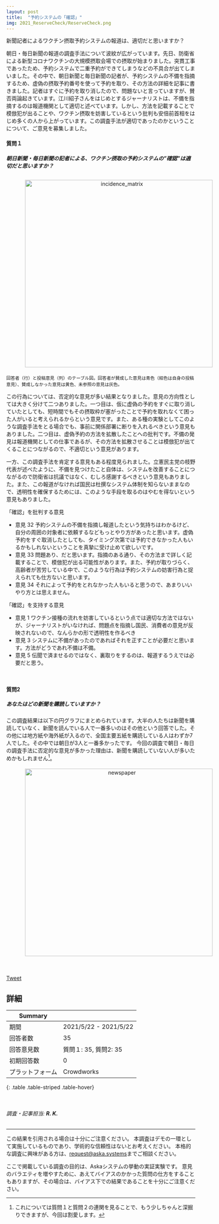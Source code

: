 ```yaml
---
layout: post
title:  "予約システムの「確認」"
img: 2021_ReserveCheck/ReserveCheck.png
---
```


新聞記者によるワクチン摂取予約システムの報道は、適切だと思いますか？

朝日・毎日新聞の報道の調査手法について波紋が広がっています。先日、防衛省による新型コロナワクチンの大規模摂取会場での摂取が始まりました。突貫工事であったため、予約システムで二重予約ができてしまうなどの不具合が出てしまいました。その中で、朝日新聞と毎日新聞の記者が、予約システムの不備を指摘するため、虚偽の摂取予約番号を使って予約を取り、その方法の詳細を記事に書きました。記者はすぐに予約を取り消したので、問題ないと言っていますが、賛否両論起きています。江川紹子さんをはじめとするジャーナリストは、不備を指摘するのは報道機関として適切と述べています。しかし、方法を記載することで模倣犯が出ることや、ワクチン摂取を妨害しているという批判も安倍前首相をはじめ多くの人から上がっています。この調査手法が適切であったのかということについて、ご意見を募集しました。

#### 質問１
<div class="jumbotron py-2">
<h5>朝日新聞・毎日新聞の記者による、ワクチン摂取の予約システムの”確認”は適切だと思いますか？</h5>
</div>

<img src="{{site.baseurl}}/images/2021_ReserveCheck/table.svg" alt="incidence_matrix"
style = "
  width: 500px;
  border: none;
  background: none;
  margin: 1% 1% 1% 10%;
  text-align: center;
  display: inline-block;
">
<p><small>回答者（行）と投稿意見（列）のテーブル図。回答者が賛成した意見は青色（紺色は自身の投稿意見）、賛成しなかった意見は黄色、未参照の意見は灰色。</small></p>

この行為については、否定的な意見が多い結果となりました。意見の方向性としては大きく分けて二つありました。一つ目は、仮に虚偽の予約をすぐに取り消していたとしても、短時間でもその摂取枠が塞がったことで予約を取れなくて困った人がいると考えられるからという意見です。また、ある種の実験としてこのような調査手法をとる場合でも、事前に関係部署に断りを入れるべきという意見もありました。二つ目は、虚偽予約の方法を拡散したことへの批判です。不備の発見は報道機関としての仕事であるが、その方法を拡散させることは模倣犯が出てくることにつながるので、不適切という意見があります。

一方、この調査手法を肯定する意見もある程度見られました。立憲民主党の枝野代表が述べたように、不備を見つけたこと自体は、システムを改善することにつながるので防衛省は抗議ではなく、むしろ感謝するべきという意見もありました。また、この報道がなければ国民は杜撰なシステム体制を知らないままなので、透明性を確保するためには、このような手段を取るのはやむを得ないという意見もありました。

<div class="card">
  <div class="card-header">
  「確認」を批判する意見
  </div>
  <ul class="list-group list-group-flush">
    <li class="list-group-item">
      <span class="badge badge-dark mr-2">意見 32</span> 予約システムの不備を指摘し報道したという気持ちはわかるけど、自分の周囲の対象者に依頼するなどもっとやり方があったと思います。虚偽予約をすぐ取消したとしても、タイミング次第では予約できなかった人もいるかもしれないということを真摯に受け止めて欲しいです。
    </li>
	  <li class="list-group-item">
	    <span class="badge badge-dark mr-2">意見 33</span> 問題あり、だと思います。指摘のある通り、その方法まで詳しく記載することで、模倣犯が出る可能性があります。また、予約が取りづらく、高齢者が苦労している中で、このような行為は予約システムの妨害行為と捉えられても仕方ないと思います。
	  </li>
    <li class="list-group-item">
      <span class="badge badge-dark mr-2">意見 34</span> それによって予約をとれなかった人もいると思うので、あまりいいやり方とは思えません。
    </li>
  </ul>
</div>

<div class="card">
  <div class="card-header">
  「確認」を支持する意見
  </div>
  <ul class="list-group list-group-flush">
    <li class="list-group-item">
      <span class="badge badge-dark mr-2">意見 1</span> ワクチン接種の流れを妨害しているという点では適切な方法ではないが、ジャーナリストがいなければ、問題点を指摘し国民、消費者の意見が反映されないので、なんらかの形で透明性を作るべき
    </li>  
	  <li class="list-group-item">
	    <span class="badge badge-dark mr-2">意見 3</span> システムに不備があったのであればそれを正すことが必要だと思います。方法がどうであれ不備は不備。
	  </li>
    <li class="list-group-item">
      <span class="badge badge-dark mr-2">意見 5</span> 伝聞で済ませるのではなく、裏取りをするのは、報道するうえでは必要だと思う。
    </li>
  </ul>
</div>



<br>

#### 質問2
<div class="jumbotron py-2">
<h5>あなたはどの新聞を購読していますか？</h5>
</div>

この調査結果は以下の円グラフにまとめられています。大半の人たちは新聞を購読していなく、新聞を読んでいる人で一番多いのはその他という回答でした。その他には地方紙や海外紙が入るので、全国主要五紙を購読している人はわずか7人でした。その中では朝日が3人と一番多かったです。
今回の調査で朝日・毎日の調査手法に否定的な意見が多かった理由は、新聞を購読していない人が多いためかもしれません[^0]。

[^0]: これについては質問１と質問２の連関を見ることで、もう少しちゃんと深掘りできますが、今回は割愛します。

<img src="{{site.baseurl}}/images/2021_ReserveCheck/population_newspaper.png" alt="newspaper"
style = "
  width: 500px;
  border: none;
  background: none;
  margin: 1% 1% 1% 10%;
  text-align: center;
  display: inline-block;
">


<br>



<a href="https://twitter.com/share?ref_src=twsrc%5Etfw" class="twitter-share-button" data-size="large" data-via="Aska_systems_jp" data-hashtags="Aska" data-show-count="false">Tweet</a><script async src="https://platform.twitter.com/widgets.js" charset="utf-8"></script>





## 詳細


| Summary | |
|------|------|
| 期間 | 2021/5/22 - 2021/5/22 |
| 回答者数 | 35 |
| 回答意見数 | 質問１: 35, 質問2: 35 |
| 初期回答数 | 0 |
| プラットフォーム | Crowdworks |
{: .table .table-striped .table-hover}


<br>

<h6 class="text-muted">調査・記事担当: <strong>R. K.</strong></h6>



---
この結果を引用される場合は十分にご注意ください。
本調査はデモの一環として実施しているものであり、学術的な信頼性はないとお考えください。
本格的な調査に興味がある方は、<a href="mailto:request@aska.systems">request@aska.systems</a>までご相談ください。

ここで掲載している調査の目的は、Askaシステムの挙動の実証実験です。
意見のバラエティを増やすために、あえてバイアスのかかった質問の仕方をすることもありますが、その場合は、バイアス下での結果であることを十分にご注意ください。
